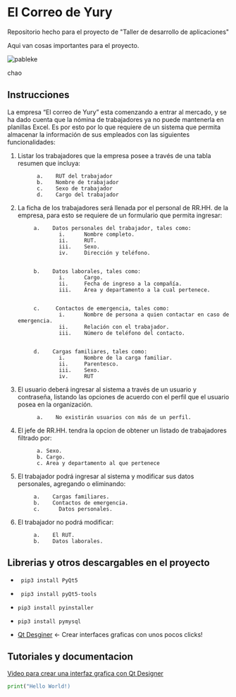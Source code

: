 # El Correo de Yury

Repositorio hecho para el proyecto de "Taller de desarrollo de aplicaciones"

Aqui van cosas importantes para el proyecto.


![pableke](https://i.pinimg.com/280x280_RS/1c/44/83/1c448323037c52f54cbd12e975b4665d.jpg)


chao


##	Instrucciones

La empresa “El correo de Yury” esta comenzando a entrar al mercado, y se ha dado cuenta que la nómina de trabajadores ya no puede mantenerla en planillas Excel. Es por esto por lo que requiere de un sistema que permita almacenar la información de sus empleados con las siguientes funcionalidades:

1.    Listar los trabajadores que la empresa posee a través de una tabla resumen que incluya:

				a.    RUT del trabajador
				b.    Nombre de trabajador
				c.    Sexo de trabajador
				d.    Cargo del trabajador

				
 2.    La ficha de los trabajadores será llenada por el personal de RR.HH. de la empresa, para esto se requiere de un formulario
	        que permita ingresar:
 
				a.    Datos personales del trabajador, tales como:
						i.      Nombre completo.
						ii.     RUT.
					 	iii.    Sexo.
					 	iv.     Dirección y teléfono.
						
										
				b.    Datos laborales, tales como:
						i.      Cargo.
						ii.     Fecha de ingreso a la compañía.
						iii.    Área y departamento a la cual pertenece.
						
										
				c.     Contactos de emergencia, tales como:
						i.      Nombre de persona a quien contactar en caso de emergencia.
						ii.     Relación con el trabajador.
						iii.    Número de teléfono del contacto.
										
										
				d.    Cargas familiares, tales como:
						i.      Nombre de la carga familiar.
						ii.     Parentesco.
					  	iii.    Sexo.
					  	iv.     RUT
										
										
3.    El usuario deberá ingresar al sistema a través de un usuario y contraseña, listando las opciones de acuerdo con el perfil
     	 que el usuario posea en la organización.

				a.    No existirán usuarios con más de un perfil.


4.    El jefe de RR.HH. tendra la opcion de obtener un listado de trabajadores filtrado por:
		
				a. Sexo.
				b. Cargo.
				c. Area y departamento al que pertenece

					
 5.    El trabajador podrá ingresar al sistema y modificar sus datos personales, agregando o eliminando:
         
				a.    Cargas familiares.
				b.    Contactos de emergencia.
				c.      Datos personales.
					
					
 6.    El trabajador no podrá modificar:
        
				a.    El RUT.
				b.    Datos laborales.
				



##	Librerias y otros descargables en el proyecto

- ``` pip3 install PyQt5```

- ``` pip3 install pyQt5-tools```

- ``` pip3 install pyinstaller ```

- ``` pip3 install pymysql ```



- [Qt Desginer](https://build-system.fman.io/qt-designer-download) <- Crear interfaces graficas con unos pocos clicks!

## Tutoriales y documentacion

[Video para crear una interfaz grafica con Qt Designer](https://www.youtube.com/watch?v=DpSerOAZR9w&t=95s&ab_channel=Errodringer)



```python
print("Hello World!)
```
